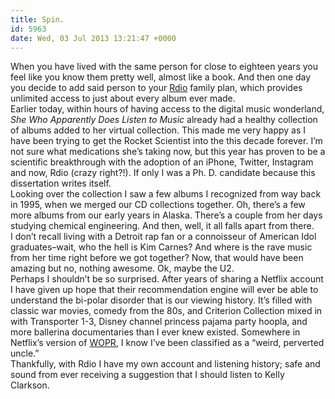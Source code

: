 ```yaml
---
title: Spin.
id: 5963
date: Wed, 03 Jul 2013 13:21:47 +0000
---
```


When you have lived with the same person for close to eighteen years you feel like you know them pretty well, almost like a book. And then one day you decide to add said person to your [Rdio](http://rdio.com) family plan, which provides unlimited access to just about every album ever made.  
 Earlier today, within hours of having access to the digital music wonderland, *She Who Apparently Does Listen to Music* already had a healthy collection of albums added to her virtual collection. This made me very happy as I have been trying to get the Rocket Scientist into the this decade forever. I’m not sure what medications she’s taking now, but this year has proven to be a scientific breakthrough with the adoption of an iPhone, Twitter, Instagram and now, Rdio (crazy right?!). If only I was a Ph. D. candidate because this dissertation writes itself.  
 Looking over the collection I saw a few albums I recognized from way back in 1995, when we merged our <span class="caps">CD</span> collections together. Oh, there’s a few more albums from our early years in Alaska. There’s a couple from her days studying chemical engineering. And then, well, it all falls apart from there.  
 I don’t recall living with a Detroit rap fan or a connoisseur of American Idol graduates–wait, who the hell is Kim Carnes? And where is the rave music from her time right before we got together? Now, that would have been amazing but no, nothing awesome. Ok, maybe the U2.  
 Perhaps I shouldn’t be so surprised. After years of sharing a Netflix account I have given up hope that their recommendation engine will ever be able to understand the bi-polar disorder that is our viewing history. It’s filled with classic war movies, comedy from the 80s, and Criterion Collection mixed in with Transporter 1-3, Disney channel princess pajama party hoopla, and more ballerina documentaries than I ever knew existed. Somewhere in Netflix’s version of <span class="caps">[WOPR](http://en.wikipedia.org/wiki/WOPR)</span>, I know I’ve been classified as a “weird, perverted uncle.”  
 Thankfully, with Rdio I have my own account and listening history; safe and sound from ever receiving a suggestion that I should listen to Kelly Clarkson.


